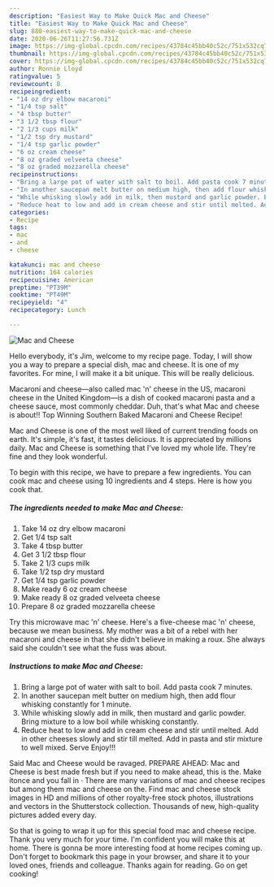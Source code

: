 ```yaml
---
description: "Easiest Way to Make Quick Mac and Cheese"
title: "Easiest Way to Make Quick Mac and Cheese"
slug: 880-easiest-way-to-make-quick-mac-and-cheese
date: 2020-06-26T11:27:56.731Z
image: https://img-global.cpcdn.com/recipes/43784c45bb40c52c/751x532cq70/mac-and-cheese-recipe-main-photo.jpg
thumbnail: https://img-global.cpcdn.com/recipes/43784c45bb40c52c/751x532cq70/mac-and-cheese-recipe-main-photo.jpg
cover: https://img-global.cpcdn.com/recipes/43784c45bb40c52c/751x532cq70/mac-and-cheese-recipe-main-photo.jpg
author: Ronnie Lloyd
ratingvalue: 5
reviewcount: 8
recipeingredient:
- "14 oz dry elbow macaroni"
- "1/4 tsp salt"
- "4 tbsp butter"
- "3 1/2 tbsp flour"
- "2 1/3 cups milk"
- "1/2 tsp dry mustard"
- "1/4 tsp garlic powder"
- "6 oz cream cheese"
- "8 oz graded velveeta cheese"
- "8 oz graded mozzarella cheese"
recipeinstructions:
- "Bring a large pot of water with salt to boil. Add pasta cook 7 minutes."
- "In another saucepan melt butter on medium high, then add flour whisking constantly for 1 minute."
- "While whisking slowly add in milk, then mustard and garlic powder. Bring mixture to a low boil while whisking constantly."
- "Reduce heat to low and add in cream cheese and stir until melted. Add in other cheeses slowly and stir till melted. Add in pasta and stir mixture to well mixed. Serve Enjoy!!!"
categories:
- Recipe
tags:
- mac
- and
- cheese

katakunci: mac and cheese 
nutrition: 164 calories
recipecuisine: American
preptime: "PT39M"
cooktime: "PT49M"
recipeyield: "4"
recipecategory: Lunch

---
```



![Mac and Cheese](https://img-global.cpcdn.com/recipes/43784c45bb40c52c/751x532cq70/mac-and-cheese-recipe-main-photo.jpg)

Hello everybody, it's Jim, welcome to my recipe page. Today, I will show you a way to prepare a special dish, mac and cheese. It is one of my favorites. For mine, I will make it a bit unique. This will be really delicious.

Macaroni and cheese—also called mac &#39;n&#39; cheese in the US, macaroni cheese in the United Kingdom—is a dish of cooked macaroni pasta and a cheese sauce, most commonly cheddar. Duh, that&#39;s what Mac and cheese is about!! Top Winning Southern Baked Macaroni and Cheese Recipe!

Mac and Cheese is one of the most well liked of current trending foods on earth. It's simple, it's fast, it tastes delicious. It is appreciated by millions daily. Mac and Cheese is something that I've loved my whole life. They're fine and they look wonderful.


To begin with this recipe, we have to prepare a few ingredients. You can cook mac and cheese using 10 ingredients and 4 steps. Here is how you cook that.

<!--inarticleads1-->

##### The ingredients needed to make Mac and Cheese:

1. Take 14 oz dry elbow macaroni
1. Get 1/4 tsp salt
1. Take 4 tbsp butter
1. Get 3 1/2 tbsp flour
1. Take 2 1/3 cups milk
1. Take 1/2 tsp dry mustard
1. Get 1/4 tsp garlic powder
1. Make ready 6 oz cream cheese
1. Make ready 8 oz graded velveeta cheese
1. Prepare 8 oz graded mozzarella cheese


Try this microwave mac &#39;n&#39; cheese. Here&#39;s a five-cheese mac &#39;n&#39; cheese, because we mean business. My mother was a bit of a rebel with her macaroni and cheese in that she didn&#39;t believe in making a roux. She always said she couldn&#39;t see what the fuss was about. 

<!--inarticleads2-->

##### Instructions to make Mac and Cheese:

1. Bring a large pot of water with salt to boil. Add pasta cook 7 minutes.
1. In another saucepan melt butter on medium high, then add flour whisking constantly for 1 minute.
1. While whisking slowly add in milk, then mustard and garlic powder. Bring mixture to a low boil while whisking constantly.
1. Reduce heat to low and add in cream cheese and stir until melted. Add in other cheeses slowly and stir till melted. Add in pasta and stir mixture to well mixed. Serve Enjoy!!!


Said Mac and Cheese would be ravaged. PREPARE AHEAD: Mac and Cheese is best made fresh but if you need to make ahead, this is the. Make itonce and you fall in · There are many variations of mac and cheese recipes but among them mac and cheese on the. Find mac and cheese stock images in HD and millions of other royalty-free stock photos, illustrations and vectors in the Shutterstock collection. Thousands of new, high-quality pictures added every day. 

So that is going to wrap it up for this special food mac and cheese recipe. Thank you very much for your time. I'm confident you will make this at home. There is gonna be more interesting food at home recipes coming up. Don't forget to bookmark this page in your browser, and share it to your loved ones, friends and colleague. Thanks again for reading. Go on get cooking!
